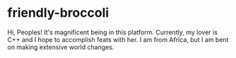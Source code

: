 # friendly-broccoli

Hi, Peoples!
It's magnificent being in this platform.
Currently, my lover is C++ and I hope to accomplish feats with her.
I am from Africa, but I am bent on making extensive world changes.
